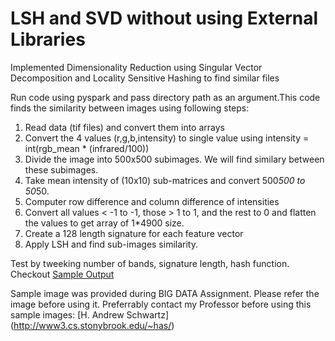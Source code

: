# LSH and SVD without using External Libraries

Implemented Dimensionality Reduction using Singular Vector Decomposition and Locality Sensitive Hashing to find similar files

Run code using pyspark and pass directory path as an argument.This code finds the similarity between images using following steps:
1. Read data (tif files) and convert them into arrays
2. Convert the 4 values (r,g,b,intensity) to single value using
intensity = int(rgb_mean * (infrared/100))
3. Divide the image into 500x500 subimages. We will find similary between these subimages.
4. Take mean intensity of (10x10) sub-matrices and convert 500*500 to 50*50.
5. Computer row difference and column difference of intensities
6. Convert all values < -1 to -1, those > 1 to 1, and the rest to 0 and flatten the values to get array of 1*4900 size.
7. Create a 128 length signature for each feature vector
8. Apply LSH and find sub-images similarity.


Test by tweeking number of bands, signature length, hash function. Checkout [Sample Output](https://github.com/geekyspartan/LSH-SVD-without-external-libraries/blob/master/sample_output.txt)

Sample image was provided during BIG DATA Assignment.
Please refer the image before using it.
Preferrably contact my Professor before using this sample images: [H. Andrew Schwartz] (http://www3.cs.stonybrook.edu/~has/)
